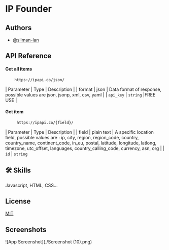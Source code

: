 
# IP Founder




## Authors

- [@sliman-lan](https://www.github.com/sliman-lan)


## API Reference

#### Get all items

```GET
    https://ipapi.co/json/
```

| Parameter | Type     | Description                |
| format | json | Data format of response, possible values are json, jsonp, xml, csv, yaml |
| `api_key` | `string` |FREE USE |

#### Get item

```GET
     https://ipapi.co/{field}/
```

| Parameter | Type     | Description                       |
| field |  plain text | A specific location field, possible values are : ip, city, region, region_code, country, country_name, continent_code, in_eu, postal, latitude, longitude, latlong, timezone, utc_offset, languages, country_calling_code, currency, asn, org |
| `id`      | `string` 



## 🛠 Skills
Javascript, HTML, CSS...


## License

[MIT](https://choosealicense.com/licenses/mit/)


## Screenshots

![App Screenshot](./Screenshot (10).png)

